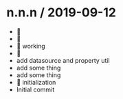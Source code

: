 
n.n.n / 2019-09-12
==================

  * :construction:
  * :construction:
  * :construction: working
  * :construction:
  * add datasource and property util
  * add some thing
  * add some thing
  * :tada: initialization
  * Initial commit

